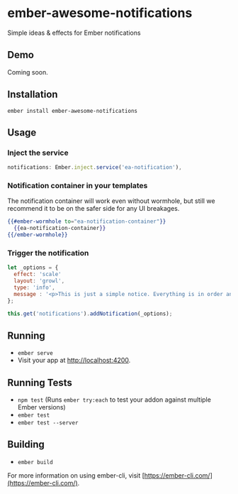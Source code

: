 # ember-awesome-notifications

Simple ideas & effects for Ember notifications

## Demo
Coming soon.

## Installation

```shell
ember install ember-awesome-notifications
```

## Usage

### Inject the service 
```js
notifications: Ember.inject.service('ea-notification'),
```

### Notification container in your templates
The notification container will work even without wormhole, but still we recommend it 
to be on the safer side for any UI breakages.

```hbs
{{#ember-wormhole to="ea-notification-container"}}
  {{ea-notification-container}}
{{/ember-wormhole}}
```

### Trigger the notification
```js
let _options = {
  effect: 'scale'
  layout: 'growl',
  type: 'info',
  message : '<p>This is just a simple notice. Everything is in order and this is a <a href="#">simple link</a>.</p>',
};

this.get('notifications').addNotification(_options);
```
## Running

* `ember serve`
* Visit your app at [http://localhost:4200](http://localhost:4200).

## Running Tests

* `npm test` (Runs `ember try:each` to test your addon against multiple Ember versions)
* `ember test`
* `ember test --server`

## Building

* `ember build`

For more information on using ember-cli, visit [https://ember-cli.com/](https://ember-cli.com/).
